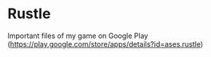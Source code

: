 # Rustle
Important files of my game on Google Play (https://play.google.com/store/apps/details?id=ases.rustle)
